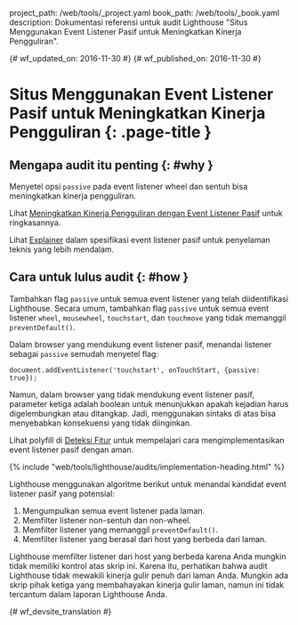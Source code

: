 project_path: /web/tools/_project.yaml
book_path: /web/tools/_book.yaml
description: Dokumentasi referensi untuk audit Lighthouse "Situs Menggunakan Event Listener Pasif untuk Meningkatkan Kinerja Pengguliran".

{# wf_updated_on: 2016-11-30 #}
{# wf_published_on: 2016-11-30 #}

# Situs Menggunakan Event Listener Pasif untuk Meningkatkan Kinerja Pengguliran  {: .page-title }

## Mengapa audit itu penting {: #why }

Menyetel opsi `passive` pada event listener wheel dan sentuh bisa
meningkatkan kinerja pengguliran.

Lihat [Meningkatkan Kinerja Pengguliran dengan Event Listener Pasif][blog] untuk
ringkasannya.

Lihat [Explainer][explainer] dalam spesifikasi event listener pasif untuk
penyelaman teknis yang lebih mendalam.

[blog]: https://developers.google.com/web/updates/2016/06/passive-event-listeners
[explainer]: https://github.com/WICG/EventListenerOptions/blob/gh-pages/explainer.md

## Cara untuk lulus audit {: #how }

Tambahkan flag `passive` untuk semua event listener yang telah diidentifikasi
Lighthouse. Secara umum, tambahkan flag `passive` untuk semua event listener `wheel`,
`mousewheel`, `touchstart`, dan `touchmove` yang tidak
memanggil `preventDefault()`.

Dalam browser yang mendukung event listener pasif, menandai listener sebagai
`passive` semudah menyetel flag:

    document.addEventListener('touchstart', onTouchStart, {passive: true});

Namun, dalam browser yang tidak mendukung event listener pasif, parameter
ketiga adalah boolean untuk menunjukkan apakah kejadian harus digelembungkan atau ditangkap.
Jadi, menggunakan sintaks di atas bisa menyebabkan konsekuensi yang tidak diinginkan.

Lihat polyfill di [Deteksi Fitur][polyfill] untuk mempelajari cara
mengimplementasikan event listener pasif dengan aman.

[polyfill]: https://github.com/WICG/EventListenerOptions/blob/gh-pages/explainer.md#feature-detection

{% include "web/tools/lighthouse/audits/implementation-heading.html" %}

Lighthouse menggunakan algoritme berikut untuk menandai kandidat event
listener pasif yang potensial:

1. Mengumpulkan semua event listener pada laman.
1. Memfilter listener non-sentuh dan non-wheel.
1. Memfilter listener yang memanggil `preventDefault()`.
1. Memfilter listener yang berasal dari host yang berbeda
   dari laman.

Lighthouse memfilter listener dari host yang berbeda karena Anda mungkin
tidak memiliki kontrol atas skrip ini. Karena itu, perhatikan bahwa audit
Lighthouse tidak mewakili kinerja gulir penuh dari laman Anda. Mungkin
ada skrip pihak ketiga yang membahayakan kinerja gulir laman,
namun ini tidak tercantum dalam laporan Lighthouse Anda.


{# wf_devsite_translation #}

